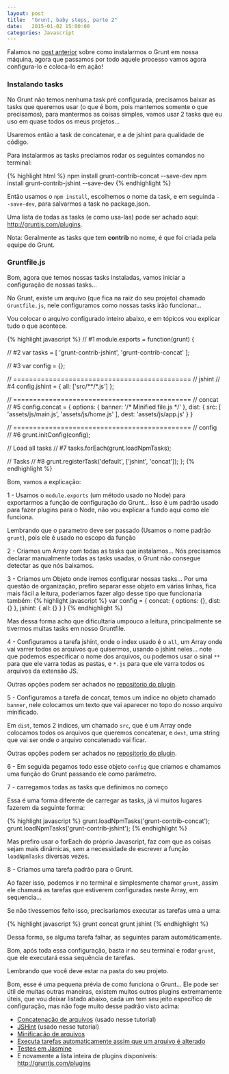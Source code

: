 ```yaml
---
layout: post
title:  "Grunt, baby steps, parte 2"
date:   2015-01-02 15:00:00
categories: Javascript
---
```


Falamos no [post anterior](http://blog.herebecoders.com/js-grunt-baby-steps-parte-1/) sobre como instalarmos o Grunt em nossa máquina, agora que passamos por todo aquele processo vamos agora configura-lo e coloca-lo em ação!

### Instalando tasks

No Grunt não temos nenhuma task pré configurada, precisamos baixar as tasks que queremos usar (o que é bom, pois mantemos somente o que precisamos), para mantermos as coisas simples, vamos usar 2 tasks que eu uso em quase todos os meus projetos...

Usaremos então a task de concatenar, e a de jshint para qualidade de código.

Para instalarmos as tasks preciamos rodar os seguintes comandos no terminal:

{% highlight html %}
npm install grunt-contrib-concat --save-dev
npm install grunt-contrib-jshint --save-dev
{% endhighlight %}

Então usamos o `npm install`, escolhemos o nome da task, e em seguinda `--save-dev`, para salvarmos a task no package.json.

Uma lista de todas as tasks (e como usa-las) pode ser achado aqui: <a href="http://gruntjs.com/plugins" target="_blank">http://gruntjs.com/plugins</a>.

Nota: Geralmente as tasks que tem **contrib** no nome, é que foi criada pela equipe do Grunt.

### Gruntfile.js

Bom, agora que temos nossas tasks instaladas, vamos iniciar a configuração de nossas tasks...

No Grunt, existe um arquivo (que fica na raiz do seu projeto) chamado `Gruntfile.js`, nele configuramos como nossas tasks irão funcionar...

Vou colocar o arquivo configurado inteiro abaixo, e em tópicos vou explicar tudo o que acontece.

{% highlight javascript %}
// #1
module.exports = function(grunt) {

  // #2
  var tasks = [
    'grunt-contrib-jshint',
    'grunt-contrib-concat'
  ];

  // #3
  var config = {};

  // =============================================
  // jshint
  // #4
  config.jshint = {
    all: ['src/**/*.js']
  };

  // =============================================
  // concat
  // #5
  config.concat = {
    options: {
      banner: '/* Minified file.js */'
    },
    dist: {
      src: [
        'assets/js/main.js',
        'assets/js/home.js'
      ],
      dest: 'assets/js/app.js'
    }
  }

  // =============================================
  // config
  // #6
  grunt.initConfig(config);

  // Load all tasks
  // #7
  tasks.forEach(grunt.loadNpmTasks);

  // Tasks
  // #8
  grunt.registerTask('default', ['jshint', 'concat']);
};
{% endhighlight %}

Bom, vamos a explicação:

1 - Usamos o `module.exports` (um método usado no Node) para exportarmos a função de configuração do Grunt... Isso é um padrão usado para fazer plugins para o Node, não vou explicar a fundo aqui como ele funciona.

Lembrando que o parametro deve ser passado (Usamos o nome padrão `grunt`), pois ele é usado no escopo da função

2 - Criamos um Array com todas as tasks que instalamos... Nós precisamos declarar manualmente todas as tasks usadas, o Grunt não consegue detectar as que nós baixamos.

3 - Criamos um Objeto onde iremos configurar nossas tasks... Por uma questão de organização, prefiro separar esse objeto em várias linhas, fica mais fácil a leitura, poderiamos fazer algo desse tipo que funcionaria também:
{% highlight javascript %}
var config = {
  concat: {
    options: {},
    dist: {}
  },
  jshint: {
    all: {}
  }
}
{% endhighlight %}

Mas dessa forma acho que dificultaria umpouco a leitura, principalmente se tivermos muitas tasks em nosso Gruntfile.

4 - Configuramos a tarefa jshint, onde o index usado é o `all`, um Array onde vai varrer todos os arquivos que quisermos, usando o jshint neles... note que podemos especificar o nome dos arquivos, ou podemos usar o sinal `**` para que ele varra todas as pastas, e `*.js` para que ele varra todos os arquivos da extensão JS.

Outras opções podem ser achados no <a href="https://github.com/gruntjs/grunt-contrib-jshint" target="_blank">repositorio do plugin</a>.

5 - Configuramos a tarefa de concat, temos um indice no objeto chamado `banner`, nele colocamos um texto que vai aparecer no topo do nosso arquivo minificado.

Em `dist`, temos 2 indices, um chamado `src`, que é um Array onde colocamos todos os arquivos que queremos concatenar, e `dest`, uma string que vai ser onde o arquivo concatenado vai ficar.

Outras opções podem ser achados no <a href="https://github.com/gruntjs/grunt-contrib-concat" target="_blank">repositorio do plugin</a>.

6 - Em seguida pegamos todo esse objeto `config` que criamos e chamamos uma função do Grunt passando ele como parâmetro.

7 - carregamos todas as tasks que definimos no começo

Essa é uma forma diferente de carregar as tasks, já vi muitos lugares fazerem da seguinte forma:

{% highlight javascript %}
grunt.loadNpmTasks('grunt-contrib-concat');
grunt.loadNpmTasks('grunt-contrib-jshint');
{% endhighlight %}

Mas prefiro usar o forEach do próprio Javascript, faz com que as coisas sejam mais dinâmicas, sem a necessidade de escrever a função `loadNpmTasks` diversas vezes.

8 - Criamos uma tarefa padrão para o Grunt.

Ao fazer isso, podemos ir no terminal e simplesmente chamar `grunt`, assim ele chamará as tarefas que estiverem configuradas neste Array, em sequencia...

Se não tivessemos feito isso, precisariamos executar as tarefas uma a uma:

{% highlight javascript %}
grunt concat
grunt jshint
{% endhighlight %}

Dessa forma, se alguma tarefa falhar, as seguintes param automáticamente.

Bom, após toda essa configuração, basta ir no seu terminal e rodar `grunt`, que ele executará essa sequência de tarefas.

Lembrando que você deve estar na pasta do seu projeto.

Bom, esse é uma pequena prévia de como funciona o Grunt... Ele pode ser útil de muitas outras maneiras, existem muitos outros plugins extremamente úteis, que vou deixar listado abaixo, cada um tem seu jeito específico de configuração, mas não foge muito desse padrão visto acima:

* <a href="https://github.com/gruntjs/grunt-contrib-concat" target="_blank">Concatenação de arquivos</a> (usado nesse tutorial)
* <a href="https://github.com/gruntjs/grunt-contrib-jshint" target="_blank">JSHint</a> (usado nesse tutorial)
* <a href="https://github.com/gruntjs/grunt-contrib-concat" target="_blank">Minificação de arquivos</a>
* <a href="https://github.com/gruntjs/grunt-contrib-watch" target="_blank">Executa tarefas automaticamente assim que um arquivo é alterado</a>
* <a href="https://github.com/gruntjs/grunt-contrib-jasmine" target="_blank">Testes em Jasmine</a>
* E novamente a lista inteira de plugins disponíveis: <a href="http://gruntjs.com/plugins" target="_blank">http://gruntjs.com/plugins</a>
